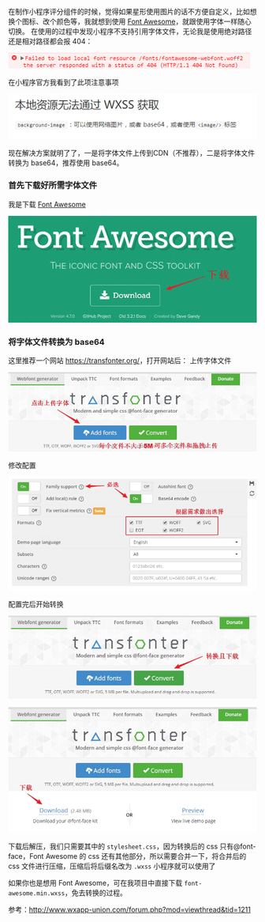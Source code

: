 在制作小程序评分组件的时候，觉得如果星形使用图片的话不方便自定义，比如想换个图标、改个颜色等，我就想到使用 [Font Awesome](http://fontawesome.io/)，就跟使用字体一样随心切换。
在使用的过程中发现小程序不支持引用字体文件，无论我是使用绝对路径还是相对路径都会报 404：

![404](./assets/snipaste20171213_155232.png)

在小程序官方我看到了此项注意事项

![注意事项](./assets/2017-12-13-15-58-38.jpg)

现在解决方案就明了了，一是将字体文件上传到CDN（不推荐），二是将字体文件转换为 base64，推荐使用 base64。

### 首先下载好所需字体文件

我是下载 [Font Awesome](http://fontawesome.io/)

![](./assets/2017-12-13-17-02-57.jpg)

### 将字体文件转换为 base64

这里推荐一个网站 <https://transfonter.org/>，打开网站后：
上传字体文件

![](./assets/2017-12-13-16-24-56.jpg)

修改配置

![](./assets/2017-12-13-16-27-51.jpg)

配置完后开始转换

![](./assets/2017-12-13-16-29-46.jpg)

![](./assets/2017-12-13-16-33-00.jpg)

下载后解压，我们只需要其中的 `stylesheet.css`，因为转换后的 css 只有@font-face，Font Awesome 的 css 还有其他部分，所以需要合并一下，将合并后的 css 文件进行压缩，压缩后将后缀名改为 `.wxss` 小程序就可以使用了

如果你也是想用 Font Awesome，可在我项目中直接下载 `font-awesome.min.wxss`，免去转换的过程。

参考：<http://www.wxapp-union.com/forum.php?mod=viewthread&tid=1211>

